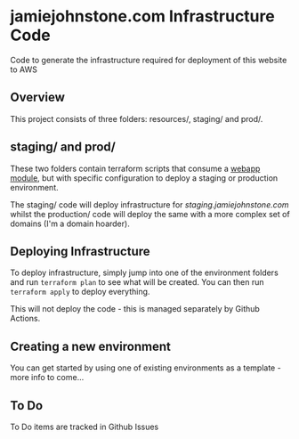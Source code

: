# jamiejohnstone.com Infrastructure Code
Code to generate the infrastructure required for deployment of this website to AWS

## Overview
This project consists of three folders: resources/, staging/ and prod/.

## staging/ and prod/
These two folders contain terraform scripts that consume a [webapp module](https://www.github.com/jsjohnstone/infra-shared/webapp), but with specific configuration to deploy a staging or production environment.

The staging/ code will deploy infrastructure for *staging.jamiejohnstone.com* whilst the production/ code will deploy the same with a more complex set of domains (I'm a domain hoarder).

## Deploying Infrastructure
To deploy infrastructure, simply jump into one of the environment folders and run `terraform plan` to see what will be created. You can then run `terraform apply` to deploy everything.

This will not deploy the code - this is managed separately by Github Actions.

## Creating a new environment
You can get started by using one of existing environments as a template - more info to come...

## To Do
To Do items are tracked in Github Issues
